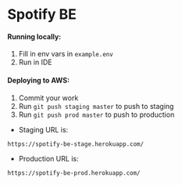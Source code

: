 # Spotify BE 

#### Running locally:
1) Fill in env vars in `example.env`
2) Run in IDE

#### Deploying to AWS:
1) Commit your work
2) Run `git push staging master` to push to staging
3) Run `git push prod master` to push to production

* Staging URL is:
```
https://spotify-be-stage.herokuapp.com/
```
* Production URL is:
```
https://spotify-be-prod.herokuapp.com/
```